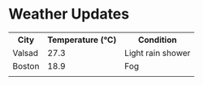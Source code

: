 # Weather Updates

<!-- WEATHER-UPDATE-START -->
<table><tr><th>City</th><th>Temperature (°C)</th><th>Condition</th></tr><tr><td>Valsad</td><td>27.3</td><td>Light rain shower</td></tr><tr><td>Boston</td><td>18.9</td><td>Fog</td></tr><tr><td></td><td></td><td></td></tr></table>
<!-- WEATHER-UPDATE-END -->
